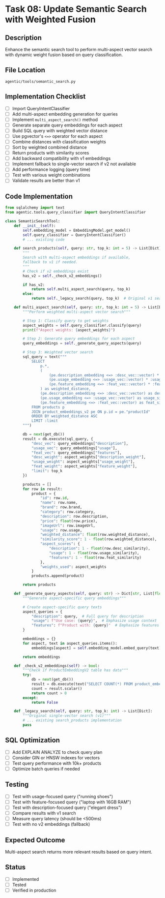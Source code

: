 # Task 08: Update Semantic Search with Weighted Fusion

## Description
Enhance the semantic search tool to perform multi-aspect vector search with dynamic weight fusion based on query classification.

## File Location
`agentic/tools/semantic_search.py`

## Implementation Checklist

- [ ] Import QueryIntentClassifier
- [ ] Add multi-aspect embedding generation for queries
- [ ] Implement `multi_aspect_search()` method
- [ ] Generate separate query embeddings for each aspect
- [ ] Build SQL query with weighted vector distance
- [ ] Use pgvector's `<=>` operator for each aspect
- [ ] Combine distances with classification weights
- [ ] Sort by weighted combined distance
- [ ] Return products with similarity scores
- [ ] Add backward compatibility with v1 embeddings
- [ ] Implement fallback to single-vector search if v2 not available
- [ ] Add performance logging (query time)
- [ ] Test with various weight combinations
- [ ] Validate results are better than v1

## Code Implementation
```python
from sqlalchemy import text
from agentic.tools.query_classifier import QueryIntentClassifier

class SemanticSearchTool:
    def __init__(self):
        self.embedding_model = EmbeddingModel.get_model()
        self.query_classifier = QueryIntentClassifier()
        # ... existing code

    def search_products(self, query: str, top_k: int = 5) -> List[Dict]:
        """
        Search with multi-aspect embeddings if available,
        fallback to v1 if needed.
        """
        # Check if v2 embeddings exist
        has_v2 = self._check_v2_embeddings()

        if has_v2:
            return self.multi_aspect_search(query, top_k)
        else:
            return self._legacy_search(query, top_k)  # Original v1 search

    def multi_aspect_search(self, query: str, top_k: int = 5) -> List[Dict]:
        """Perform weighted multi-aspect vector search"""

        # Step 1: Classify query to get weights
        aspect_weights = self.query_classifier.classify(query)
        print(f"Aspect weights: {aspect_weights}")

        # Step 2: Generate query embeddings for each aspect
        query_embeddings = self._generate_query_aspects(query)

        # Step 3: Weighted vector search
        sql_query = text("""
            SELECT
                p.*,
                (
                    (pe.description_embedding <=> :desc_vec::vector) * :desc_weight +
                    (pe.usage_embedding <=> :usage_vec::vector) * :usage_weight +
                    (pe.feature_embedding <=> :feat_vec::vector) * :feat_weight
                ) as weighted_distance,
                (pe.description_embedding <=> :desc_vec::vector) as desc_similarity,
                (pe.usage_embedding <=> :usage_vec::vector) as usage_similarity,
                (pe.feature_embedding <=> :feat_vec::vector) as feat_similarity
            FROM products p
            JOIN product_embeddings_v2 pe ON p.id = pe."productId"
            ORDER BY weighted_distance ASC
            LIMIT :limit
        """)

        db = next(get_db())
        result = db.execute(sql_query, {
            "desc_vec": query_embeddings["description"],
            "usage_vec": query_embeddings["usage"],
            "feat_vec": query_embeddings["features"],
            "desc_weight": aspect_weights["description_weight"],
            "usage_weight": aspect_weights["usage_weight"],
            "feat_weight": aspect_weights["feature_weight"],
            "limit": top_k
        })

        products = []
        for row in result:
            product = {
                "id": row.id,
                "name": row.name,
                "brand": row.brand,
                "category": row.category,
                "description": row.description,
                "price": float(row.price),
                "imageUrl": row.imageUrl,
                "usage": row.usage,
                "weighted_distance": float(row.weighted_distance),
                "similarity_score": 1 - float(row.weighted_distance),  # Convert distance to similarity
                "aspect_scores": {
                    "description": 1 - float(row.desc_similarity),
                    "usage": 1 - float(row.usage_similarity),
                    "features": 1 - float(row.feat_similarity)
                },
                "weights_used": aspect_weights
            }
            products.append(product)

        return products

    def _generate_query_aspects(self, query: str) -> Dict[str, List[float]]:
        """Generate aspect-specific query embeddings"""

        # Create aspect-specific query texts
        aspect_queries = {
            "description": query,  # Full query for description
            "usage": f"Use case: {query}",  # Emphasize usage context
            "features": f"Product with: {query}"  # Emphasize features
        }

        embeddings = {}
        for aspect, text in aspect_queries.items():
            embeddings[aspect] = self.embedding_model.embed_query(text)

        return embeddings

    def _check_v2_embeddings(self) -> bool:
        """Check if ProductEmbeddingV2 table has data"""
        try:
            db = next(get_db())
            result = db.execute(text("SELECT COUNT(*) FROM product_embeddings_v2"))
            count = result.scalar()
            return count > 0
        except:
            return False

    def _legacy_search(self, query: str, top_k: int) -> List[Dict]:
        """Original single-vector search (v1)"""
        # ... existing search_products implementation
        pass
```

## SQL Optimization
- [ ] Add EXPLAIN ANALYZE to check query plan
- [ ] Consider GIN or HNSW indexes for vectors
- [ ] Test query performance with 10k+ products
- [ ] Optimize batch queries if needed

## Testing
- [ ] Test with usage-focused query ("running shoes")
- [ ] Test with feature-focused query ("laptop with 16GB RAM")
- [ ] Test with description-focused query ("elegant dress")
- [ ] Compare results with v1 search
- [ ] Measure query latency (should be <500ms)
- [ ] Test with no v2 embeddings (fallback)

## Expected Outcome
Multi-aspect search returns more relevant results based on query intent.

## Status
- [ ] Implemented
- [ ] Tested
- [ ] Verified in production
